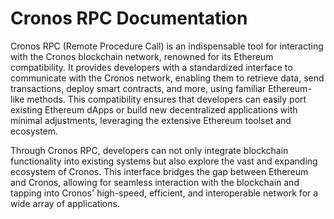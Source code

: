 # Cronos RPC Documentation

Cronos RPC (Remote Procedure Call) is an indispensable tool for interacting with the Cronos blockchain network, renowned for its Ethereum compatibility. It provides developers with a standardized interface to communicate with the Cronos network, enabling them to retrieve data, send transactions, deploy smart contracts, and more, using familiar Ethereum-like methods. This compatibility ensures that developers can easily port existing Ethereum dApps or build new decentralized applications with minimal adjustments, leveraging the extensive Ethereum toolset and ecosystem.

Through Cronos RPC, developers can not only integrate blockchain functionality into existing systems but also explore the vast and expanding ecosystem of Cronos. This interface bridges the gap between Ethereum and Cronos, allowing for seamless interaction with the blockchain and tapping into Cronos' high-speed, efficient, and interoperable network for a wide array of applications.